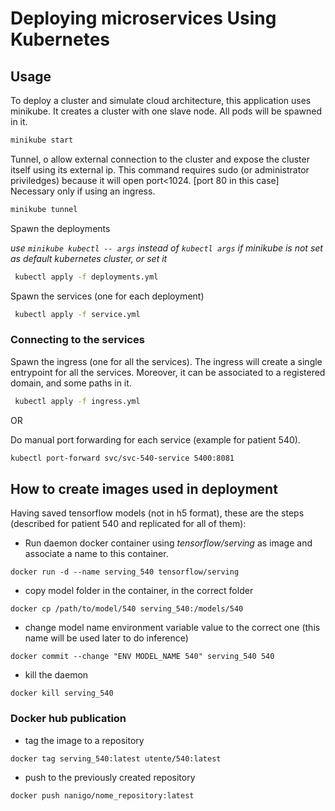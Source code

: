 # Deploying microservices Using Kubernetes

## Usage

To deploy a cluster and simulate cloud architecture, this application uses minikube. It creates a cluster with one slave node. All pods will be spawned in it.

 ```sh
minikube start
```

Tunnel, o allow external connection to the cluster and expose the cluster itself using its external ip. This command requires sudo (or administrator priviledges)
because it will open port<1024. [port 80 in this case]
Necessary only if using an ingress.

 ```sh
minikube tunnel
```

Spawn the deployments

_use ```minikube kubectl -- args``` instead of ```kubectl args``` if minikube is not set as default kubernetes cluster, or set it_

```sh
 kubectl apply -f deployments.yml
```

Spawn the services (one for each deployment)

```sh
 kubectl apply -f service.yml
```

### Connecting to the services

Spawn the ingress (one for all the services). The ingress will create a single entrypoint for all the services. Moreover, it can be associated to a registered domain, and some paths in it.

```sh
 kubectl apply -f ingress.yml
```

OR

Do manual port forwarding for each service (example for patient 540).

```sh
kubectl port-forward svc/svc-540-service 5400:8081
```

## How to create images used in deployment

Having saved tensorflow models (not in h5 format), these are the steps (described for patient 540 and replicated for all of them):

- Run daemon docker container using _tensorflow/serving_ as image and associate a name to this container.

 ```shell
docker run -d --name serving_540 tensorflow/serving
```

- copy model folder in the container, in the correct folder

 ```shell
docker cp /path/to/model/540 serving_540:/models/540
```

- change model name environment variable value to the correct one
  (this name will be used later to do inference)

```shell
docker commit --change "ENV MODEL_NAME 540" serving_540 540
```

- kill the daemon

```shell
docker kill serving_540
```

### Docker hub publication

- tag the image to a repository

```shell
docker tag serving_540:latest utente/540:latest 
```

- push to the previously created repository

```sh
docker push nanigo/nome_repository:latest
```

